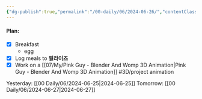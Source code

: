 ```yaml
---
{"dg-publish":true,"permalink":"/00-daily/06/2024-06-26/","contentClasses":"daily Wednesday page-white","noteIcon":"","created":"2025-01-21T01:20:16.097+10:00","updated":"2025-01-21T15:25:25.773+10:00"}
---
```


#### Plan:
- [x] Breakfast
	- egg
- [x] Log meals to **필라이즈**
- [x] Work on a [[07/My/Pink Guy - Blender And Womp 3D Animation\|Pink Guy - Blender And Womp 3D Animation]] #3D/project animation

Yesterday: [[00 Daily/06/2024-06-25\|2024-06-25]]
Tomorrow: [[00 Daily/06/2024-06-27\|2024-06-27]]